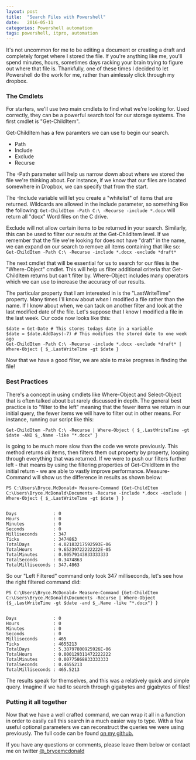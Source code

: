 ```yaml
---
layout: post
title:  "Search Files with Powershell"
date:   2016-05-11
categories: Powershell automation
tags: powershell, itpro, automation
---
```


It's not uncommon for me to be editing a document or creating a draft and completely forget where I stored the file.  If you're anything like me, you'll spend minutes, hours, sometimes days racking your brain trying to figure out where that file is.  Thankfully, one of these times I decided to let Powershell do the work for me, rather than aimlessly click through my dropbox.

### The Cmdlets

For starters, we'll use two main cmdlets to find what we're looking for.  Used correctly, they can be a powerful search tool for our storage systems.  The first cmdlet is "Get-ChildItem".

Get-ChildItem has a few paramters we can use to begin our search.
- Path
- Include
- Exclude
- Recurse

The -Path parameter will help us narrow down about where we stored the file we're thinking about.  For instance, if we know that our files are located somewhere in Dropbox, we can specify that from the start.

The -Include variable will let you create a "whitelist" of items that are returned.  Wildcards are allowed in the include parameter, so something like the following: `Get-ChildItem -Path C:\ -Recurse -include *.docx` will return all "docx" Word files on the C drive.

Exclude will not allow certain items to be returned in your search.  Similarly, this can be used to filter our results at the Get-ChildItem level.  If we remember that the file we're looking for does not have "draft" in the name, we can expand on our search to remove all items containing that like so: `Get-ChildItem -Path C:\ -Recurse -include *.docx -exclude *draft*`

The next cmdlet that will be essential for us to search for our files is the "Where-Object" cmdlet.  This will help us filter additional criteria that Get-ChildItem returns but can't filter by.  Where-Object includes many operators which we can use to increase the accuracy of our results.

The particular property that I am interested in is the "LastWriteTime" property.  Many times I'll know about *when* I modified a file rather than the name.  If I know about when, we can tack on another filter and look at the last modified date of the file.  Let's suppose that I know I modified a file in the last week.  Our code now looks like this:

```
$date = Get-Date # This stores todays date in a variable
$date = $date.AddDays(-7) # This modifies the stored date to one week ago
Get-ChildItem -Path C:\ -Recurse -include *.docx -exclude *draft* | Where-Object { $_.LastWriteTime -gt $date }
```

Now that we have a good filter, we are able to make progress in finding the file!

### Best Practices

There's a concept in using cmdlets like Where-Object and Select-Object that is often talked about but rarely discussed in depth.  The general best practice is to "filter to the left" meaning that the fewer items we return in our initial query, the fewer items we will have to filter out in other means. For instance, running our script like this: 

```
Get-ChildItem -Path C:\ -Recurse | Where-Object { $_.LastWriteTime -gt $date -AND $_.Name -like "*.docx" }
```

is going to be much more slow than the code we wrote previously.  This method returns *all* items, then filters them out property by property, looping through everything that was returned.  If we were to push our filters further left - that means by using the filtering properties of Get-ChildItem in the initial return - we are able to vastly improve performance.  Measure-Command will show us the difference in results as shown below:

```
PS C:\Users\Bryce.McDonald> Measure-Command {Get-ChildItem C:\Users\Bryce.McDonald\Documents -Recurse -include *.docx -exclude | Where-Object { $_.LastWriteTime -gt $date } }


Days              : 0
Hours             : 0
Minutes           : 0
Seconds           : 0
Milliseconds      : 347
Ticks             : 3474863
TotalDays         : 4.02183217592593E-06
TotalHours        : 9.65239722222222E-05
TotalMinutes      : 0.00579143833333333
TotalSeconds      : 0.3474863
TotalMilliseconds : 347.4863
```

So our "Left Filtered" command only took 347 milliseconds, let's see how the right filtered command did:

```
PS C:\Users\Bryce.McDonald> Measure-Command {Get-ChildItem C:\Users\Bryce.McDonald\Documents -Recurse | Where-Object {$_.LastWriteTime -gt $date -and $_.Name -like "*.docx"} }


Days              : 0
Hours             : 0
Minutes           : 0
Seconds           : 0
Milliseconds      : 465
Ticks             : 4655213
TotalDays         : 5.38797800925926E-06
TotalHours        : 0.000129311472222222
TotalMinutes      : 0.00775868833333333
TotalSeconds      : 0.4655213
TotalMilliseconds : 465.5213
```

The results speak for themselves, and this was a relatively quick and simple query.  Imagine if we had to search through gigabytes and gigabytes of files!

### Putting it all together

Now that we have a well crafted command, we can wrap it all in a function in order to easily call this search in a much easier way to type.  With a few useful optional parameters we can reconstruct the queries we were using previously.  The full code can be found [on my github.](https://github.com/mcdonaldbm/PS_Toolkit/blob/master/Find-Files.ps1)

If you have any questions or comments, please leave them below or contact me on twitter [@_brycemcdonald](http://www.twitter.com/_brycemcdonald)